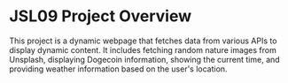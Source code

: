 # JSL09 Project Overview
  This project is a dynamic webpage that fetches data from various APIs to display dynamic content. It includes  fetching random nature images from Unsplash, displaying Dogecoin information, showing the current time, and providing weather information based on the user's location.